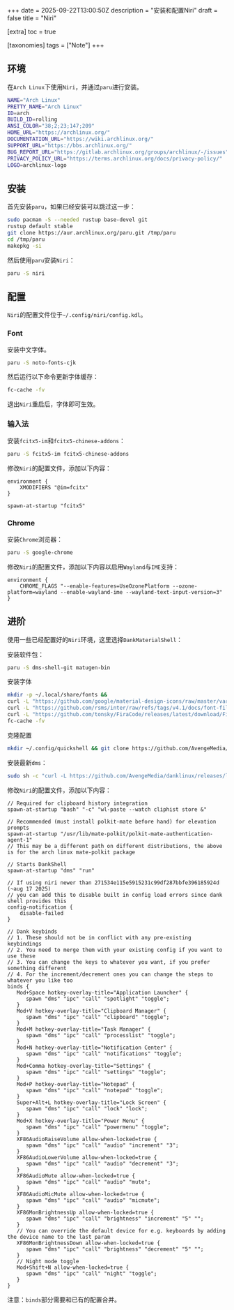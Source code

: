 +++
date = 2025-09-22T13:00:50Z
description = "安装和配置Niri"
draft = false
title = "Niri"

[extra]
toc = true

[taxonomies]
tags = ["Note"]
+++

## 环境

在`Arch Linux`下使用`Niri`，并通过`paru`进行安装。

```bash
NAME="Arch Linux"
PRETTY_NAME="Arch Linux"
ID=arch
BUILD_ID=rolling
ANSI_COLOR="38;2;23;147;209"
HOME_URL="https://archlinux.org/"
DOCUMENTATION_URL="https://wiki.archlinux.org/"
SUPPORT_URL="https://bbs.archlinux.org/"
BUG_REPORT_URL="https://gitlab.archlinux.org/groups/archlinux/-/issues"
PRIVACY_POLICY_URL="https://terms.archlinux.org/docs/privacy-policy/"
LOGO=archlinux-logo
```

## 安装

首先安装`paru`，如果已经安装可以跳过这一步：

```bash
sudo pacman -S --needed rustup base-devel git
rustup default stable
git clone https://aur.archlinux.org/paru.git /tmp/paru
cd /tmp/paru
makepkg -si
```

然后使用`paru`安装`Niri`：

```bash
paru -S niri
```

## 配置

`Niri`的配置文件位于`~/.config/niri/config.kdl`。

### Font

安装中文字体。

```bash
paru -S noto-fonts-cjk
```

然后运行以下命令更新字体缓存：

```bash
fc-cache -fv
```

退出`Niri`重启后，字体即可生效。

### 输入法

安装`fcitx5-im`和`fcitx5-chinese-addons`：

```bash
paru -S fcitx5-im fcitx5-chinese-addons
```

修改`Niri`的配置文件，添加以下内容：

```kdl
environment {
    XMODIFIERS "@im=fcitx"
}

spawn-at-startup "fcitx5"
```

### Chrome

安装`Chrome`浏览器：

```bash
paru -S google-chrome
```

修改`Niri`的配置文件，添加以下内容以启用`Wayland`与`IME`支持：

```kdl
environment {
    CHROME_FLAGS "--enable-features=UseOzonePlatform --ozone-platform=wayland --enable-wayland-ime --wayland-text-input-version=3"
}
```

## 进阶

使用一些已经配置好的`Niri`环境，这里选择`DankMaterialShell`：

安装软件包：

```bash
paru -S dms-shell-git matugen-bin
```

安装字体

```bash
mkdir -p ~/.local/share/fonts &&
curl -L "https://github.com/google/material-design-icons/raw/master/variablefont/MaterialSymbolsRounded%5BFILL%2CGRAD%2Copsz%2Cwght%5D.ttf" -o ~/.local/share/fonts/MaterialSymbolsRounded.ttf
curl -L "https://github.com/rsms/inter/raw/refs/tags/v4.1/docs/font-files/InterVariable.ttf" -o ~/.local/share/fonts/InterVariable.ttf
curl -L "https://github.com/tonsky/FiraCode/releases/latest/download/FiraCode-Regular.ttf" -o ~/.local/share/fonts/FiraCode-Regular.ttf
fc-cache -fv
```

克隆配置

```bash
mkdir ~/.config/quickshell && git clone https://github.com/AvengeMedia/DankMaterialShell.git ~/.config/quickshell/dms
```

安装最新`dms`：

```bash
sudo sh -c "curl -L https://github.com/AvengeMedia/danklinux/releases/latest/download/dms-$(uname -m | sed 's/x86_64/amd64/;s/aarch64/arm64/').gz | gunzip | tee /usr/local/bin/dms > /dev/null && chmod +x /usr/local/bin/dms"
```

修改`Niri`的配置文件，添加以下内容：

```kdl
// Required for clipboard history integration
spawn-at-startup "bash" "-c" "wl-paste --watch cliphist store &"

// Recommended (must install polkit-mate before hand) for elevation prompts
spawn-at-startup "/usr/lib/mate-polkit/polkit-mate-authentication-agent-1"
// This may be a different path on different distributions, the above is for the arch linux mate-polkit package

// Starts DankShell
spawn-at-startup "dms" "run"

// If using niri newer than 271534e115e5915231c99df287bbfe396185924d (~aug 17 2025)
// you can add this to disable built in config load errors since dank shell provides this
config-notification {
    disable-failed
}

// Dank keybinds
// 1. These should not be in conflict with any pre-existing keybindings
// 2. You need to merge them with your existing config if you want to use these
// 3. You can change the keys to whatever you want, if you prefer something different
// 4. For the increment/decrement ones you can change the steps to whatever you like too
binds {
   Mod+Space hotkey-overlay-title="Application Launcher" {
      spawn "dms" "ipc" "call" "spotlight" "toggle";
   }
   Mod+V hotkey-overlay-title="Clipboard Manager" {
      spawn "dms" "ipc" "call" "clipboard" "toggle";
   }
   Mod+M hotkey-overlay-title="Task Manager" {
      spawn "dms" "ipc" "call" "processlist" "toggle";
   }
   Mod+N hotkey-overlay-title="Notification Center" {
      spawn "dms" "ipc" "call" "notifications" "toggle";
   }
   Mod+Comma hotkey-overlay-title="Settings" {
      spawn "dms" "ipc" "call" "settings" "toggle";
   }
   Mod+P hotkey-overlay-title="Notepad" {
      spawn "dms" "ipc" "call" "notepad" "toggle";
   }
   Super+Alt+L hotkey-overlay-title="Lock Screen" {
      spawn "dms" "ipc" "call" "lock" "lock";
   }
   Mod+X hotkey-overlay-title="Power Menu" {
      spawn "dms" "ipc" "call" "powermenu" "toggle";
   }
   XF86AudioRaiseVolume allow-when-locked=true {
      spawn "dms" "ipc" "call" "audio" "increment" "3";
   }
   XF86AudioLowerVolume allow-when-locked=true {
      spawn "dms" "ipc" "call" "audio" "decrement" "3";
   }
   XF86AudioMute allow-when-locked=true {
      spawn "dms" "ipc" "call" "audio" "mute";
   }
   XF86AudioMicMute allow-when-locked=true {
      spawn "dms" "ipc" "call" "audio" "micmute";
   }
   XF86MonBrightnessUp allow-when-locked=true {
      spawn "dms" "ipc" "call" "brightness" "increment" "5" "";
   }
   // You can override the default device for e.g. keyboards by adding the device name to the last param
   XF86MonBrightnessDown allow-when-locked=true {
      spawn "dms" "ipc" "call" "brightness" "decrement" "5" "";
   }
   // Night mode toggle
   Mod+Shift+N allow-when-locked=true {
      spawn "dms" "ipc" "call" "night" "toggle";
   }
}
```

注意：`binds`部分需要和已有的配置合并。
